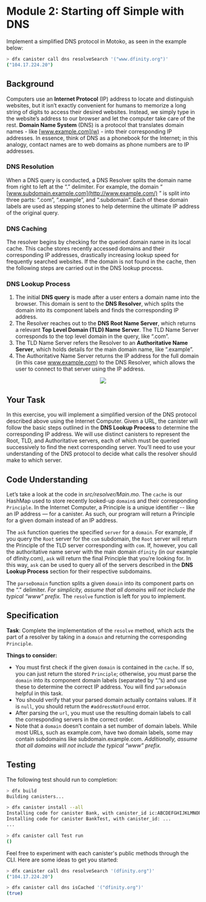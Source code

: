 # Module 2: Starting off Simple with DNS
Implement a simplified DNS protocol in Motoko, as seen in the example below:
```bash
> dfx canister call dns resolveSearch '("www.dfinity.org")'
("104.17.224.20")
```

## Background
Computers use an **Internet Protocol** (IP) address to locate and distinguish websites, but it isn’t exactly convenient for humans to memorize a long string of digits to access their desired websites. Instead, we simply type in the website’s address to our browser and let the computer take care of the rest. **Domain Name System** (DNS) is a protocol that translates domain names - like [www.example.com](w) - into their corresponding IP addresses. In essence, think of DNS as a phonebook for the Internet; in this analogy, contact names are to web domains as phone numbers are to IP addresses.

### DNS Resolution
When a DNS query is conducted, a DNS Resolver splits the domain name from right to left at the “.” delimiter. For example, the domain “ [www.subdomain.example.com](http://www.example.com/) ” is split into three parts: “.com”, “.example”, and “.subdomain”. Each of these domain labels are used as stepping stones to help determine the ultimate IP address of the original query.

### DNS Caching
The resolver begins by checking for the queried domain name in its local cache. This cache stores recently accessed domains and their corresponding IP addresses, drastically increasing lookup speed for frequently searched websites. If the domain is not found in the cache, then the following steps are carried out in the DNS lookup process.

### DNS Lookup Process
1. The initial **DNS query** is made after a user enters a domain name into the browser. This domain is sent to the **DNS Resolver**, which splits the domain into its component labels and finds the corresponding IP address.
2. The Resolver reaches out to the **DNS Root Name Server**, which returns a relevant **Top Level Domain (TLD) Name Server**. The TLD Name Server corresponds to the top level domain in the query, like “.com”.
3. The TLD Name Server refers the Resolver to an **Authoritative Name Server**, which holds details for the main domain name, like “.example”.
4. The Authoritative Name Server returns the IP address for the full domain (in this case www.example.com) to the DNS Resolver, which allows the user to connect to that server using the IP address.

<p align="center">
  <img src="https://miro.medium.com/max/1400/1*20lOJctutX1PTdWzYUbbZQ.png" />
</p>

## Your Task
In this exercise, you will implement a simplified version of the DNS protocol described above using the Internet Computer. Given a URL, the canister will follow the basic steps outlined in the **DNS Lookup Process** to determine the corresponding IP address. We will use distinct canisters to represent the Root, TLD, and Authoritative servers, each of which must be queried successively to find the next corresponding server.  You’ll need to use your understanding of the DNS protocol to decide what calls the resolver should make to which server.

## Code Understanding
Let’s take a look at the code in _src/resolver/Main.mo_. The `cache` is our HashMap used to store recently looked-up `domain`s and their corresponding `Principle`. In the Internet Computer, a Principle is a unique identifier -- like an IP address — for a canister. As such, our program will return a Principle for a given domain instead of an IP address.

The `ask` function queries the specified `server` for a `domain`. For example, if you query the `Root` server for the `com` subdomain, the `Root` server will return the Principle of the TLD server corresponding with `com`.  If, however, you call the authoritative name server with the main domain `dfinity` (in our example of dfinity.com),  `ask` will return the final Principle that you’re looking for.  In this way, `ask` can be used to query all of the servers described in the **DNS Lookup Process** section for their respective subdomains.

The `parseDomain` function splits a given `domain` into its component parts on the “.” delimiter.  _For simplicity, assume that all domains will not include the typical “www” prefix._ The `resolve` function is left for you to implement.

## Specification
**Task**: Complete the implementation of the `resolve` method, which acts the part of a resolver by taking in a `domain` and returning the corresponding `Principle`. 

**Things to consider:**
* You must first check if the given `domain` is contained in the `cache`. If so, you can just return the stored `Principle`; otherwise, you must parse the `domain` into its component domain labels (separated by “.”s) and use these to determine the correct IP address. You will find `parseDomain`  helpful in this task.
* You should verify that your parsed domain actually contains values. If it is `null`, you should return the `#addressNotFound` error.
* After parsing the `url`, you must use the resulting domain labels to call the corresponding servers in the correct order. 
* Note that a `domain` doesn’t contain a set number of domain labels. While most URLs, such as example.com, have two domain labels, some may contain subdomains like subdomain.example.com. _Additionally, assume that all domains will not include the typical “www” prefix._

## Testing
The following test should run to completion:
```bash
> dfx build
Building canisters...

> dfx canister install --all
Installing code for canister Bank, with canister_id ic:ABCDEFGHIJKLMNOPQR
Installing code for canister BankTest, with canister_id: ...
...

> dfx canister call Test run
()
```

Feel free to experiment with each canister's public methods through the CLI. Here are some ideas to get you started:
```bash
> dfx canister call dns resolveSearch '(dfinity.org")'
("104.17.224.20")
```
```bash
> dfx canister call dns isCached '("dfinity.org")'
(true)
```
